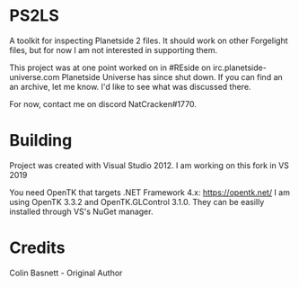 PS2LS
=====

A toolkit for inspecting Planetside 2 files. It should work on other Forgelight files, but for now I am not interested in supporting them.

This project was at one point worked on in #REside on irc.planetside-universe.com
Planetside Universe has since shut down. If you can find an an archive, let me know. I'd like to see what was discussed there.

For now, contact me on discord NatCracken#1770.


Building
=====
Project was created with Visual Studio 2012. I am working on this fork in VS 2019

You need OpenTK that targets .NET Framework 4.x: https://opentk.net/
I am using OpenTK 3.3.2 and OpenTK.GLControl 3.1.0. They can be easilly installed through VS's NuGet manager.


Credits
=====

Colin Basnett - Original Author
